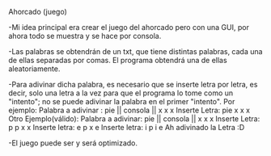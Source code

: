 Ahorcado (juego)

-Mi idea principal era crear el juego del ahorcado pero con una GUI, 
por ahora todo se muestra y se hace por consola.

-Las palabras se obtendrán de un txt, que tiene distintas palabras,
cada una de ellas separadas por comas. El programa obtendrá una de 
ellas aleatoriamente.

-Para adivinar dicha palabra, es necesario que se inserte letra 
por letra, es decir, solo una letra a la vez para que el programa
lo tome como un "intento"; no se puede adivinar la palabra en el primer
"intento". Por ejemplo:
                    Palabra a adivinar : pie
                    || consola ||
                        x x x
                        Inserte Letra: pie
                        x x x 
            Otro Ejemplo(válido):
                    Palabra a adivinar: pie
                    || consola ||
                        x x x
                        Inserte Letra: p
                        p x x 
                        Inserte letra: e
                        p x e
                        Inserte letra: i
                        p i e
                        Ah adivinado la Letra :D

-El juego puede ser y será optimizado.